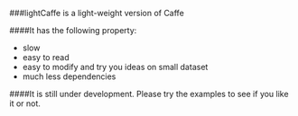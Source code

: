 ###lightCaffe is a light-weight version of Caffe

####It has the following property:
* slow
* easy to read
* easy to modify and try you ideas on small dataset
* much less dependencies

####It is still under development. Please try the examples to see if you like it or not.

